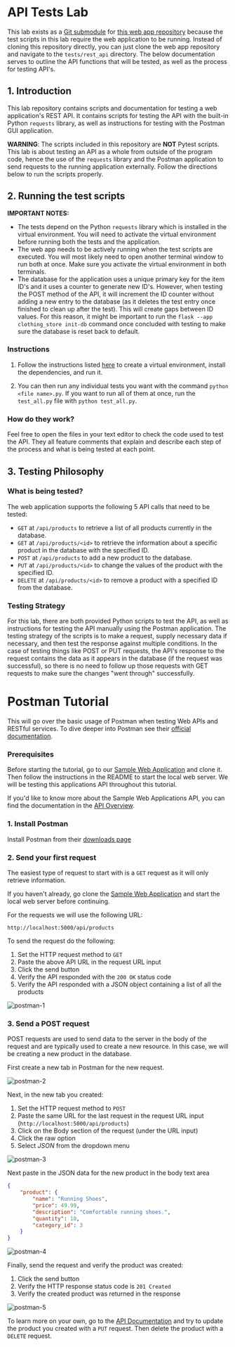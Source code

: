 # API Tests Lab
This lab exists as a [Git submodule](https://git-scm.com/book/en/v2/Git-Tools-Submodules) for [this web app repository](https://github.com/Group-Project-Team-4/Web-App) because the test scripts in this lab require the web application to be running. Instead of cloning this repository directly, you can just clone the web app repository and navigate to the `tests/rest_api` directory. The below documentation serves to outline the API functions that will be tested, as well as the process for testing API's.

## 1. Introduction
This lab repository contains scripts and documentation for testing a web application's REST API. It contains scripts for testing the API with the built-in Python `requests` library, as well as instructions for testing with the Postman GUI application.

**WARNING**: The scripts included in this repository are **NOT** Pytest scripts. This lab is about testing an API as a whole from outside of the program code, hence the use of the `requests` library and the Postman application to send requests to the running application externally. Follow the directions below to run the scripts properly.

## 2. Running the test scripts

**IMPORTANT NOTES:**
- The tests depend on the Python `requests` library which is installed in the virtual environment. You will need to activate the virtual environment before running both the tests and the application.
- The web app needs to be actively running when the test scripts are executed. You will most likely need to open another terminal window to run both at once. Make sure you activate the virtual environment in both terminals.
- The database for the application uses a unique primary key for the item ID's and it uses a counter to generate new ID's. However, when testing the POST method of the API, it will increment the ID counter without adding a new entry to the database (as it deletes the test entry once finished to clean up after the test). This will create gaps between ID values. For this reason, it might be important to run the `flask --app clothing_store init-db` command once concluded with testing to make sure the database is reset back to default.


### Instructions

1. Follow the instructions listed [here](https://github.com/Group-Project-Team-4/Web-App/blob/main/README.md) to create a virtual environment, install the dependencies, and run it. 

2. You can then run any individual tests you want with the command `python <file name>.py`. If you want to run all of them at once, run the `test_all.py` file with `python test_all.py`.

### How do they work?
Feel free to open the files in your text editor to check the code used to test the API. They all feature comments that explain and describe each step of the process and what is being tested at each point.

## 3. Testing Philosophy

### What is being tested?

The web application supports the following 5 API calls that need to be tested:
- `GET` at `/api/products` to retrieve a list of all products currently in the database.
- `GET` at `/api/products/<id>` to retrieve the information about a specific product in the database with the specified ID.
- `POST` at `/api/products` to add a new product to the database.
- `PUT` at `/api/products/<id>` to change the values of the product with the specified ID.
- `DELETE` at `/api/products/<id>` to remove a product with a specified ID from the database.

### Testing Strategy
For this lab, there are both provided Python scripts to test the API, as well as instructions for testing the API manually using the Postman application. The testing strategy of the scripts is to make a request, supply necessary data if necessary, and then test the response against multiple conditions. In the case of testing things like POST or PUT requests, the API's response to the request contains the data as it appears in the database (if the request was successful), so there is no need to follow up those requests with GET requests to make sure the changes "went through" successfully.

# Postman Tutorial

This will go over the basic usage of Postman when testing Web APIs and RESTful services. To dive deeper into Postman see their [official documentation](https://learning.postman.com/docs/introduction/overview/).

### Prerequisites
Before starting the tutorial, go to our [Sample Web Application](https://github.com/Group-Project-Team-4/Web-App) and clone it. Then follow the instructions in the README to start the local web server. We will be testing this applications API throughout this tutorial.

If you'd like to know more about the Sample Web Applications  API, you can find the documentation in the [API Overview](https://github.com/Group-Project-Team-4/Web-App/blob/main/api-overview.md).

### 1. Install Postman
Install Postman from their [downloads page](https://www.postman.com/downloads/)

### 2. Send your first request
The easiest type of request to start with is a `GET` request as it will only retrieve information.

If you haven't already, go clone the [Sample Web Application](https://github.com/Group-Project-Team-4/Web-App) and start the local web server before continuing.

For the requests we will use the following URL:
```
http://localhost:5000/api/products
```

To send the request do the following:
1. Set the HTTP request method to `GET`
2. Paste the above API URL in the request URL input
3. Click the send button
4. Verify the API responded with the `200 OK` status code
5. Verify the API responded with a JSON object containing a list of all the products

![postman-1](https://github.com/Group-Project-Team-4/API-Tests-Lab/assets/54220748/782cf508-faef-46a7-ba2d-4f952b0bb12d)
### 3. Send a POST request
POST requests are used to send data to the server in the body of the request and are typically used to create a new resource. In this case, we will be creating a new product in the database.

First create a new tab in Postman for the new request.

![postman-2](https://github.com/Group-Project-Team-4/API-Tests-Lab/assets/54220748/a3e41148-a39a-4ef8-8d86-93ed09f65d9a)

Next, in the new tab you created:
1. Set the HTTP request method to `POST`
2. Paste the same URL for the last request in the request URL input (`http://localhost:5000/api/products`)
3. Click on the Body section of the request (under the URL input)
4. Click the raw option
5. Select *JSON* from the dropdown menu

![postman-3](https://github.com/Group-Project-Team-4/API-Tests-Lab/assets/54220748/74cabc67-dd12-4716-ac07-42ccdbd5ac6a)

Next paste in the JSON data for the new product in the body text area

```json
{
	"product": {
		"name": "Running Shoes",
		"price": 49.99,
		"description": "Comfortable running shoes.",
		"quantity": 10,
		"category_id": 3
	}
}
```

![postman-4](https://github.com/Group-Project-Team-4/API-Tests-Lab/assets/54220748/588baa4b-26b6-4f89-9716-8efe86c8036b)

Finally, send the request and verify the product was created:
1. Click the send button
2. Verify the HTTP response status code is `201 Created`
3. Verify the created product was returned in the response

![postman-5](https://github.com/Group-Project-Team-4/API-Tests-Lab/assets/54220748/11909770-64fb-497d-81bf-66a3aa2c91f8)

To learn more on your own, go to the [API Documentation](https://github.com/Group-Project-Team-4/Web-App/blob/main/api-overview.md) and try to update the product you created with a `PUT` request. Then delete the product with a `DELETE` request.

